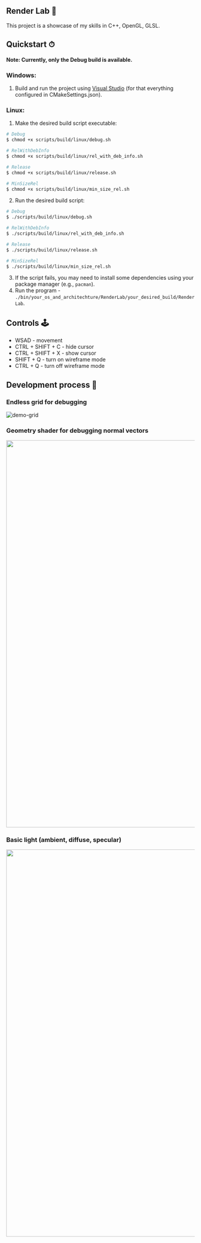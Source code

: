 ## Render Lab 🔭

This project is a showcase of my skills in C++, OpenGL, GLSL.

## Quickstart ⏱

#### Note: Currently, only the Debug build is available.

### Windows:
1. Build and run the project using [Visual Studio](https://visualstudio.microsoft.com/vs/) (for that everything configured in CMakeSettings.json).

### Linux:
1. Make the desired build script executable:
```bash
# Debug
$ chmod +x scripts/build/linux/debug.sh

# RelWithDebInfo
$ chmod +x scripts/build/linux/rel_with_deb_info.sh

# Release
$ chmod +x scripts/build/linux/release.sh

# MinSizeRel
$ chmod +x scripts/build/linux/min_size_rel.sh
```
2. Run the desired build script:
```bash
# Debug
$ ./scripts/build/linux/debug.sh

# RelWithDebInfo
$ ./scripts/build/linux/rel_with_deb_info.sh

# Release
$ ./scripts/build/linux/release.sh

# MinSizeRel
$ ./scripts/build/linux/min_size_rel.sh
```
3. If the script fails, you may need to install some dependencies using your package manager (e.g., `pacman`).
4. Run the program - `./bin/your_os_and_architechture/RenderLab/your_desired_build/RenderLab`.

## Controls 🕹
- WSAD - movement
- CTRL + SHIFT + C - hide cursor
- CTRL + SHIFT + X - show cursor
- SHIFT + Q - turn on wireframe mode
- CTRL + Q - turn off wireframe mode

## Development process 🧰
### Endless grid for debugging
![demo-grid](https://github.com/user-attachments/assets/74ce3c59-9e38-4efc-9873-68f2be778b9d)

### Geometry shader for debugging normal vectors
<img width="1920" height="1032" alt="" src="https://github.com/user-attachments/assets/1ef7b2ea-a7f0-4265-9efe-b423fa5da1bc" /> 

### Basic light (ambient, diffuse, specular) 
<img width="1920" height="1032" alt="" src="https://github.com/user-attachments/assets/9df96853-01c1-4def-b6a4-8e01175df5c6" />
